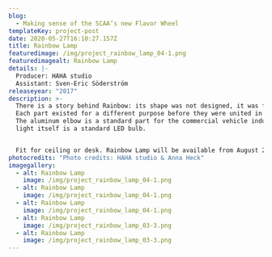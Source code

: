 ```yaml
---
blog:
  - Making sense of the SCAA’s new Flavor Wheel
templateKey: project-post
date: 2020-05-27T16:10:27.157Z
title: Rainbow Lamp
featuredimage: /img/project_rainbow_lamp_04-1.png
featuredimagealt: Rainbow Lamp
details: |-
  Producer: HAHA studio
  Assistant: Sven-Eric Söderström
releaseyear: "2017"
description: >-
  There is a story behind Rainbow: its shape was not designed, it was found.
  Each part existed for a different purpose before they were united in Rainbow.
  The aluminum elbow is a standard part for the commercial vehicle industry. The
  light itself is a standard LED bulb.


  Fit for ceiling or desk. Rainbow Lamp will be available from August 2019, email us if you are interested in pre-ordering the product.
photocredits: "Photo credits: HAHA studio & Anna Heck"
imagegallery:
  - alt: Rainbow Lamp
    image: /img/project_rainbow_lamp_04-1.png
  - alt: Rainbow Lamp
    image: /img/project_rainbow_lamp_04-1.png
  - alt: Rainbow Lamp
    image: /img/project_rainbow_lamp_04-1.png
  - alt: Rainbow Lamp
    image: /img/project_rainbow_lamp_03-3.png
  - alt: Rainbow Lamp
    image: /img/project_rainbow_lamp_03-3.png
---
```


